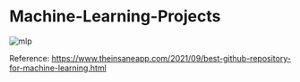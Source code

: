 # Machine-Learning-Projects
![mlp](https://user-images.githubusercontent.com/75485789/120061737-0193bd00-c078-11eb-9ca4-7f62dbe4ae7c.png)


Reference: https://www.theinsaneapp.com/2021/09/best-github-repository-for-machine-learning.html
